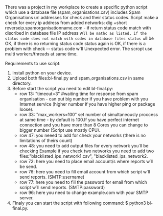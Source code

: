 There was a project in my workplace to create a specific python script which use a database file (spam_organisations.csv) includes Spam Organisations url addresses for check and their status codes. 
Script make a check for every ip address from added networks: dig +short reverseip.spamorganisationname.com - if return status code match with discribed in database file IP address w`ll be mathc as listed, if the status code does not match with codes in database files status w`ll be OK, if there is no returning status code status again is OK, if there is a problem with check -- status code w`ll Unexpected error.
The scropt use multi workers/threads at same time.

Requirements to use script:

1. Install python on your device.
2. Upload both files:bl-final.py and spam_organisations.csv in same directory.
3. Before start the script you need to edit bl-final.py:
   - row 13: "timeout=3"  #waiting time for response from spam organisation - can put big number if you have problem with you Internet service (higher number if you have higher ping or package loose).
   - row 33: "max_workers=100" set number of simultaneously proccess at same time - by default is 100.If you have perfect internet connection and you have more than 8 Cores you can change to bigger number (Script use mostly CPU).
   - row 47: you neeed to add for check your networks (there is no limitations of theirs count)
   - row 48: you need to add output files for every network you`ll be checking Example if you check two networks you need to add two files:"blacklisted_ips_network1.csv", "blacklisted_ips_network2.
   - row 72: here you need to place email account/s where reports w`ll be send.
   - row 76: here you need to fill email account from which script w`ll send reports.  (SMTP:username)
   - row 77: here you need to fill the password for email from which script w`ll send reports. (SMTP:password)
   - row 96: here you need to change example.com with your SMTP server.
4. FInaly you can start the script with following command: $ python3 bl-final.py.
